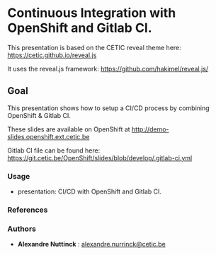 # Continuous Integration with OpenShift and Gitlab CI.

This presentation is based on the CETIC reveal theme here: https://cetic.github.io/reveal.js

It uses the reveal.js framework: https://github.com/hakimel/reveal.js/

## Goal

This presentation shows how to setup a CI/CD process by combining OpenShift & Gitlab CI.

These slides are available on OpenShift at http://demo-slides.openshift.ext.cetic.be 

Gitlab CI file can be found here: https://git.cetic.be/OpenShift/slides/blob/develop/.gitlab-ci.yml

### Usage

* presentation: CI/CD with OpenShift and Gitlab CI.

### References

### Authors

* **Alexandre Nuttinck** : alexandre.nurrinck@cetic.be
